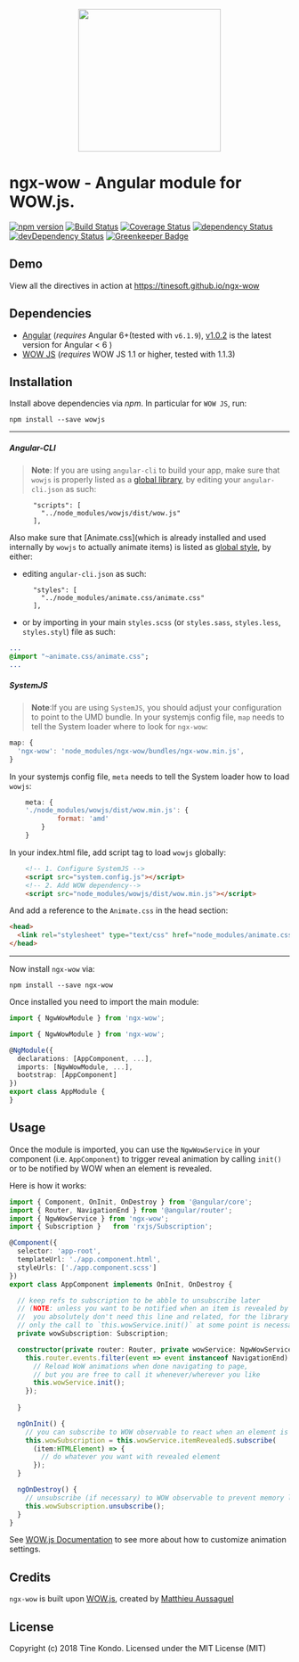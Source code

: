 <p align="center">
  <img height="256px" width="256px" style="text-align: center;" src="https://cdn.rawgit.com/tinesoft/ngx-wow/master/demo/src/assets/logo.svg">
</p>

# ngx-wow - Angular module for WOW.js.

[![npm version](https://badge.fury.io/js/ngx-wow.svg)](https://badge.fury.io/js/ngx-wow)
[![Build Status](https://travis-ci.org/tinesoft/ngx-wow.svg?branch=master)](https://travis-ci.org/tinesoft/ngx-wow)
[![Coverage Status](https://coveralls.io/repos/github/tinesoft/ngx-wow/badge.svg?branch=master)](https://coveralls.io/github/tinesoft/ngx-wow?branch=master)
[![dependency Status](https://david-dm.org/tinesoft/ngx-wow/status.svg)](https://david-dm.org/tinesoft/ngx-wow)
[![devDependency Status](https://david-dm.org/tinesoft/ngx-wow/dev-status.svg?branch=master)](https://david-dm.org/tinesoft/ngx-wow#info=devDependencies)
[![Greenkeeper Badge](https://badges.greenkeeper.io/tinesoft/ngx-wow.svg)](https://greenkeeper.io/)

## Demo

View all the directives in action at https://tinesoft.github.io/ngx-wow

## Dependencies

* [Angular](https://angular.io) (*requires* Angular 6+(tested with `v6.1.9`), [v1.0.2](https://github.com/tinesoft/ngx-wow/tree/v1.0.2) is the latest version for Angular < 6 )
* [WOW JS](http://mynameismatthieu.com/WOW/) (*requires* WOW JS 1.1 or higher, tested with 1.1.3)


## Installation

Install above dependencies via *npm*. In particular for `WOW JS`, run:
```shell
npm install --save wowjs
```

---
##### Angular-CLI

>**Note**: If you are using `angular-cli` to build your app, make sure that `wowjs` is properly listed as a [global library](https://github.com/angular/angular-cli#global-library-installation), by editing your `angular-cli.json` as such:
```
      "scripts": [
        "../node_modules/wowjs/dist/wow.js"
      ],
```

Also make sure that [Animate.css](which is already installed and used internally by `wowjs` to actually animate items) is listed as [global style](https://github.com/angular/angular-cli/wiki/stories-global-styles), by either:

* editing `angular-cli.json` as such:
```
      "styles": [
        "../node_modules/animate.css/animate.css"
      ],
```
* or by importing in your main `styles.scss` (or `styles.sass`, `styles.less`, `styles.styl`) file as such:
```sass
...
@import "~animate.css/animate.css";
...
```

##### SystemJS

>**Note**:If you are using `SystemJS`, you should adjust your configuration to point to the UMD bundle.
In your systemjs config file, `map` needs to tell the System loader where to look for `ngx-wow`:

```js
map: {
  'ngx-wow': 'node_modules/ngx-wow/bundles/ngx-wow.min.js',
}
```

In your systemjs config file, `meta` needs to tell the System loader how to load `wowjs`:

```js
    meta: {
    './node_modules/wowjs/dist/wow.min.js': {
            format: 'amd'
        }
    }
```
In your index.html file, add script tag to load  `wowjs` globally:
```html
    <!-- 1. Configure SystemJS -->
    <script src="system.config.js"></script>
    <!-- 2. Add WOW dependency-->
    <script src="node_modules/wowjs/dist/wow.min.js"></script>
```

And add a reference to the `Animate.css` in the head section:
```html
<head>
  <link rel="stylesheet" type="text/css" href="node_modules/animate.css/animate.min.css">
</head>
```

---

Now install `ngx-wow` via:
```shell
npm install --save ngx-wow
```

Once installed you need to import the main module:
```ts
import { NgwWowModule } from 'ngx-wow';
```

```ts
import { NgwWowModule } from 'ngx-wow';

@NgModule({
  declarations: [AppComponent, ...],
  imports: [NgwWowModule, ...],  
  bootstrap: [AppComponent]
})
export class AppModule {
}
```


## Usage

Once the module is imported, you can use the `NgwWowService` in your component (i.e. `AppComponent`) to trigger reveal animation by calling `init()` or to be notified by WOW when an element is revealed.

Here is how it works:

```ts
import { Component, OnInit, OnDestroy } from '@angular/core';
import { Router, NavigationEnd } from '@angular/router';
import { NgwWowService } from 'ngx-wow';
import { Subscription }   from 'rxjs/Subscription';

@Component({
  selector: 'app-root',
  templateUrl: './app.component.html',
  styleUrls: ['./app.component.scss']
})
export class AppComponent implements OnInit, OnDestroy {

  // keep refs to subscription to be abble to unsubscribe later
  // (NOTE: unless you want to be notified when an item is revealed by WOW,
  //  you absolutely don't need this line and related, for the library to work
  // only the call to `this.wowService.init()` at some point is necessary
  private wowSubscription: Subscription;

  constructor(private router: Router, private wowService: NgwWowService){
    this.router.events.filter(event => event instanceof NavigationEnd).subscribe(event => {
      // Reload WoW animations when done navigating to page,
      // but you are free to call it whenever/wherever you like
      this.wowService.init(); 
    });
  
  }

  ngOnInit() {
    // you can subscribe to WOW observable to react when an element is revealed
    this.wowSubscription = this.wowService.itemRevealed$.subscribe(
      (item:HTMLElement) => {
        // do whatever you want with revealed element
      });
  }

  ngOnDestroy() {
    // unsubscribe (if necessary) to WOW observable to prevent memory leaks
    this.wowSubscription.unsubscribe();
  }
}

```

See [WOW.js Documentation](https://github.com/matthieua/WOW#advanced-usage) to see more about how to customize animation settings.

## Credits

`ngx-wow` is built upon [WOW.js](http://mynameismatthieu.com/WOW/), created by [Matthieu Aussaguel](http://mynameismatthieu.com/)

## License

Copyright (c) 2018 Tine Kondo. Licensed under the MIT License (MIT)

